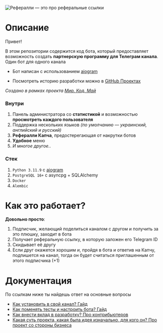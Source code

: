 ![Рефералли — это про реферальные ссылки](./assets/github-cover.png "Дизайн от Марка")

# Описание
Привет! 

В этом репозитории содержится код бота, который предоставляет возможность создать **партнерскую программу для Телеграм канала**. Один бот для одного канала

- Бот написан с использованием [aiogram](https://github.com/aiogram/aiogram)

- Посмотреть историю разработки можно в [GitHub Проектах](https://github.com/users/uw935/projects/3/)

_Создано в рамках проекта [Мир. Код. Май](https://t.me/markenter/47)_

### Внутри
1. Панель администратора со **статистикой** и возможностью **просмотреть каждого пользователя**
2. Поддержка нескольких языков _(по умолчанию — украинский, английский и русский)_
3. **Рефералли Капча**, предостерегающая от накрутки ботов
4. **Удобное** меню
5. _И многое другое.._

### Стек
1. `Python 3.11.9` с [aiogram](https://github.com/aiogram/aiogram)
2. `PostgreSQL 16+` с asyncpg + SQLAlchemy
3. `Docker`
4. `Alembic`

# Как это работает?
**Довольно просто**:
1. Подписчик, желающий поделиться каналом с другом и получить за это плюшку, заходит в бота
2. Получает реферальную ссылку, в которую заложен его Telegram ID
3. Скидывает её другу
4. Если друг окажется хорошим и, пройдя в бота и ответив на Капчу, подпишется на канал, тогда он будет считаться приглашенным от этого подписчика (+1)

# Документация
По ссылкам ниже ты найдешь ответ на основные вопросы
- [Как установить в свой канал? Гайд](./docs/guides.md)
- [Как поменять тесты и настроить бота? Гайд](./docs/guides.md)
- [Как внести вклад в разработку? Про контрибьютеров](./CONTRIBUTING.md)
- [Какая суть проекта, какая была идея изначально, для кого он? Про проект со стороны бизнеса](./docs/product.md)